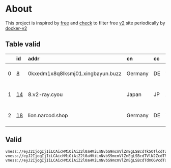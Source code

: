 
# About

This project is inspired by [free](https://github.com/freefq/free) and [check](https://github.com/yeahwu/check) to filter free [v2](https://github.com/v2fly/v2ray-core) site periodically by [docker-v2](https://hub.docker.com/r/v2ray/official)

    

## Table valid
|    | id                   | addr                              | cn      | cc   | isp                    | ip                             | chatgpt          |
|---:|:---------------------|:----------------------------------|:--------|:-----|:-----------------------|:-------------------------------|:-----------------|
|  0 | [8](config/8.json)   | 0kxedm1x8q8lksmj01.xingbayun.buzz | Germany | DE   | AS-GLOBALTELEHOST      | 193.108.118.34                 | Yes (Region: DE) |
|  1 | [14](config/14.json) | 8.v2-ray.cyou                     | Japan   | JP   | AMAZON-02              | 18.179.36.139                  | Yes (Region: JP) |
|  2 | [18](config/18.json) | lion.narcod.shop                  | Germany | DE   | Akamai Connected Cloud | 2a01:7e01::f03c:93ff:fe94:3011 | Yes (Region: DE) |

## Valid
```
vmess://eyJ2IjogIjIiLCAicHMiOiAiZ2l0aHViLmNvbS9mcmVlZnEgLSBcdTk5OTlcdTZlMmZBbWF6b25cdTY1NzBcdTYzNmVcdTRlMmRcdTVmYzMgOCIsICJhZGQiOiAiMGt4ZWRtMXg4cThsa3NtajAxLnhpbmdiYXl1bi5idXp6IiwgInBvcnQiOiA0NDMsICJpZCI6ICI5YmQzY2YyMi1mMjQ0LTRlZTMtOTU1NS1hYjIzMmZlZmFhMjIiLCAiYWlkIjogMCwgInNjeSI6ICJhdXRvIiwgIm5ldCI6ICJ3cyIsICJob3N0IjogInd3dy5taWNyb3NvZnQuY29tIiwgInBhdGgiOiAiL3poLWNuIiwgInRscyI6ICIifQ==
vmess://eyJ2IjogIjIiLCAicHMiOiAiZ2l0aHViLmNvbS9mcmVlZnEgLSBcdTVlN2ZcdTRlMWNcdTc3MDFcdTRmNWJcdTVjNzFcdTVlMDJcdTc5ZmJcdTUyYTggMTQiLCAiYWRkIjogIjgudjItcmF5LmN5b3UiLCAicG9ydCI6ICIyMzYwOCIsICJpZCI6ICIwZGQxOWQyMC1lYzg2LTM2ODAtYjI1Ni04NzIzN2JhZmE4OWUiLCAiYWlkIjogIjIiLCAic2N5IjogImF1dG8iLCAibmV0IjogInRjcCIsICJ0eXBlIjogIm5vbmUiLCAiaG9zdCI6ICI4LnYyLXJheS5jeW91IiwgInBhdGgiOiAiLyIsICJ0bHMiOiAiIiwgInNuaSI6ICIiLCAiYWxwbiI6ICIifQ==
vmess://eyJ2IjogIjIiLCAicHMiOiAiZ2l0aHViLmNvbS9mcmVlZnEgLSBcdTdmOGVcdTU2ZmRDbG91ZEZsYXJlXHU4MjgyXHU3MGI5IDE4IiwgImFkZCI6ICJsaW9uLm5hcmNvZC5zaG9wIiwgInBvcnQiOiAiODA4MCIsICJpZCI6ICJiYTk3YjhlNS1hNjEzLTRhM2UtZDU4My00Mzc2MDRjM2UwNjIiLCAiYWlkIjogIjAiLCAic2N5IjogImF1dG8iLCAibmV0IjogIndzIiwgInR5cGUiOiAibm9uZSIsICJob3N0IjogImxpb24ubmFyY29kLnNob3AiLCAicGF0aCI6ICIvIiwgInRscyI6ICIiLCAic25pIjogIiIsICJhbHBuIjogIiJ9
```

